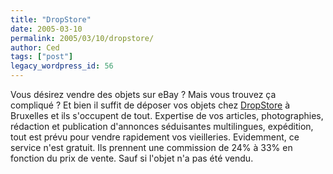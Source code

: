 ```yaml
---
title: "DropStore"
date: 2005-03-10
permalink: 2005/03/10/dropstore/
author: Ced
tags: ["post"]
legacy_wordpress_id: 56
---
```


Vous désirez vendre des objets sur eBay&nbsp;? Mais vous trouvez ça compliqué&nbsp;? Et bien il suffit de déposer vos objets chez <a href="http://www.dropstore.be/index.php?lang=fr" hreflang="fr">DropStore</a> à Bruxelles et ils s'occupent de tout. Expertise de vos articles, photographies, rédaction et publication d'annonces séduisantes multilingues, expédition, tout est prévu pour vendre rapidement vos vieilleries. Evidemment, ce service n'est gratuit. Ils prennent une commission de 24% à 33% en fonction du prix de vente. Sauf si l'objet n'a pas été vendu.

<!-- excerpt -->
